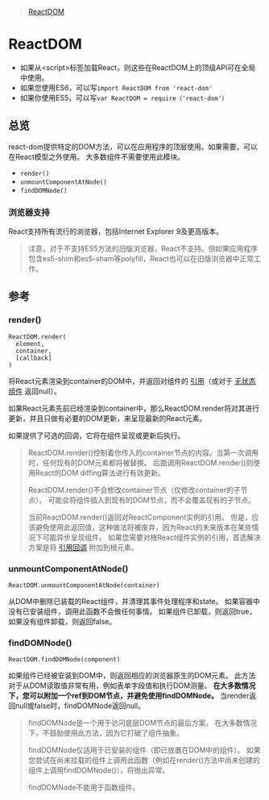 >[ReactDOM](https://facebook.github.io/react/docs/react-dom.html)

# ReactDOM
- 如果从&lt;script>标签加载React，则这些在ReactDOM上的顶级API可在全局中使用。 
- 如果您使用ES6，可以写```import ReactDOM from 'react-dom'```
- 如果你使用ES5，可以写```var ReactDOM = require（'react-dom'）```

## 总览
react-dom提供特定的DOM方法，可以在应用程序的顶层使用。如果需要，可以在React模型之外使用。 大多数组件不需要使用此模块。

- ```render()```
- ```unmountComponentAtNode()```
- ```findDOMNode()```

### 浏览器支持
React支持所有流行的浏览器，包括Internet Explorer 9及更高版本。

>注意，对于不支持ES5方法的旧版浏览器，React不支持。但如果应用程序包含es5-shim和es5-sham等polyfill，React也可以在旧版浏览器中正常工作。 

## 参考
### render()
```javasript
ReactDOM.render(
  element,
  container,
  [callback]
)
```
将React元素渲染到container的DOM中，并返回对组件的 [引用](../React高级指南/React高级指南（三）Refs与DOM.md)（或对于 [无状态组件](../React快速开始/React快速开始（四）组件和props.md) 返回null）。

如果React元素先前已经渲染到container中，那么ReactDOM.render将对其进行更新，并且只做有必要的DOM更新，来呈现最新的React元素。

如果提供了可选的回调，它将在组件呈现或更新后执行。

>ReactDOM.render()控制着你传入的container节点的内容。当第一次调用时，任何现有的DOM元素都将被替换。 后面调用ReactDOM.render()则使用React的DOM diffing算法进行有效更新。
>
>ReactDOM.render()不会修改container节点（仅修改container的子节点）。 可能会将组件插入到现有的DOM节点，而不会覆盖现有的子节点。
>
>当前ReactDOM.render()返回对ReactComponent实例的引用。 但是，应该避免使用此返回值，这种做法将被废弃，因为React的未来版本在某些情况下可能异步呈现组件。 如果您需要对根React组件实例的引用，首选解决方案是将 [引用回调](../React高级指南/React高级指南（三）Refs与DOM.md) 附加到根元素。

### unmountComponentAtNode()
```javasript
ReactDOM.unmountComponentAtNode(container)
```
从DOM中删除已装载的React组件，并清理其事件处理程序和state。 如果容器中没有已安装组件，调用此函数不会做任何事情。 如果组件已卸载，则返回true，如果没有组件卸载，则返回false。
### findDOMNode()
```javasript
ReactDOM.findDOMNode(component)
```

如果组件已经被安装到DOM中，则返回相应的浏览器原生的DOM元素。 此方法对于从DOM读取值非常有用，例如表单字段值和执行DOM测量。 **在大多数情况下，您可以附加一个ref到DOM节点，并避免使用findDOMNode。** 当render返回null或false时，findDOMNode返回null。

>findDOMNode是一个用于访问底层DOM节点的最后方案。 在大多数情况下，不鼓励使用此方法，因为它打破了组件抽象。
>
>findDOMNode仅适用于已安装的组件（即已放置在DOM中的组件）。 如果您尝试在尚未挂载的组件上调用此函数（例如在render()方法中尚未创建的组件上调用findDOMNode()），将抛出异常。
>
>findDOMNode不能用于函数组件。